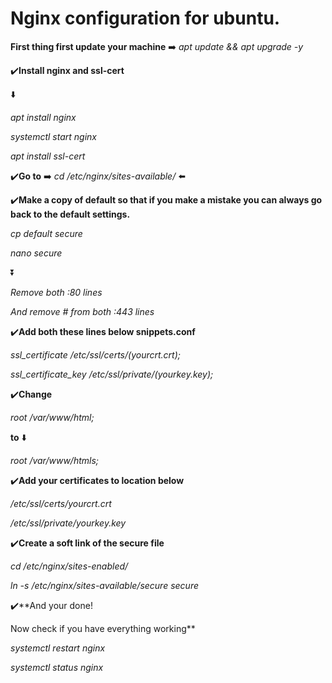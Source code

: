 # Nginx configuration for ubuntu.

**First thing first update your machine** ➡️ *apt update && apt upgrade -y*

✔️**Install nginx and ssl-cert**

⬇️

*apt install nginx*

*systemctl start nginx*

*apt install ssl-cert*

✔️**Go to** ➡️ *cd /etc/nginx/sites-available/* ⬅️

✔️**Make a copy of default so that if you make a mistake you can always go back to the default settings.**

*cp default secure*

*nano secure*

⏬

*Remove both :80 lines*

*And remove # from both :443 lines*

✔️**Add both these lines below snippets.conf**

*ssl_certificate /etc/ssl/certs/(yourcrt.crt);*

*ssl_certificate_key /etc/ssl/private/(yourkey.key);*

✔️**Change**

*root /var/www/html;*

**to** ⬇️

*root /var/www/htmls;*

✔️**Add your certificates to location below**

*/etc/ssl/certs/yourcrt.crt*

*/etc/ssl/private/yourkey.key*

✔️**Create a soft link of the secure file**

*cd /etc/nginx/sites-enabled/*

*ln -s /etc/nginx/sites-available/secure secure*

✔️**And your done!

Now check if you have everything working**

*systemctl restart nginx*

*systemctl status nginx*



